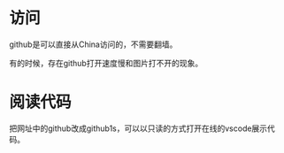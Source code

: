 # 访问
github是可以直接从China访问的，不需要翻墙。

有的时候，存在github打开速度慢和图片打不开的现象。

# 阅读代码
把网址中的github改成github1s，可以以只读的方式打开在线的vscode展示代码。
